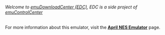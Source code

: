 ###### Welcome to [emuDownloadCenter (EDC)](https://github.com/PhoenixInteractiveNL/emuDownloadCenter/wiki/), EDC is a side project of [emuControlCenter](https://github.com/PhoenixInteractiveNL/emuControlCenter/wiki/)

For more information about this emulator, visit the [**April NES Emulator**](https://github.com/PhoenixInteractiveNL/emuDownloadCenter/wiki/Emulator-aprnes#menu) page.
